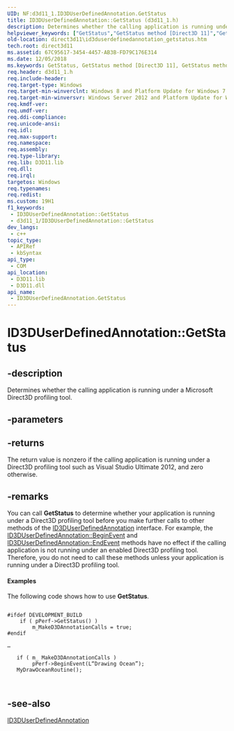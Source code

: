 ```yaml
---
UID: NF:d3d11_1.ID3DUserDefinedAnnotation.GetStatus
title: ID3DUserDefinedAnnotation::GetStatus (d3d11_1.h)
description: Determines whether the calling application is running under a Microsoft Direct3D profiling tool.
helpviewer_keywords: ["GetStatus","GetStatus method [Direct3D 11]","GetStatus method [Direct3D 11]","ID3DUserDefinedAnnotation interface","ID3DUserDefinedAnnotation interface [Direct3D 11]","GetStatus method","ID3DUserDefinedAnnotation.GetStatus","ID3DUserDefinedAnnotation::GetStatus","d3d11_1/ID3DUserDefinedAnnotation::GetStatus","direct3d11.id3duserdefinedannotation_getstatus"]
old-location: direct3d11\id3duserdefinedannotation_getstatus.htm
tech.root: direct3d11
ms.assetid: 67C95617-3454-4457-AB3B-FD79C176E314
ms.date: 12/05/2018
ms.keywords: GetStatus, GetStatus method [Direct3D 11], GetStatus method [Direct3D 11],ID3DUserDefinedAnnotation interface, ID3DUserDefinedAnnotation interface [Direct3D 11],GetStatus method, ID3DUserDefinedAnnotation.GetStatus, ID3DUserDefinedAnnotation::GetStatus, d3d11_1/ID3DUserDefinedAnnotation::GetStatus, direct3d11.id3duserdefinedannotation_getstatus
req.header: d3d11_1.h
req.include-header: 
req.target-type: Windows
req.target-min-winverclnt: Windows 8 and Platform Update for Windows 7 [desktop apps \| UWP apps]
req.target-min-winversvr: Windows Server 2012 and Platform Update for Windows Server 2008 R2 [desktop apps \| UWP apps]
req.kmdf-ver: 
req.umdf-ver: 
req.ddi-compliance: 
req.unicode-ansi: 
req.idl: 
req.max-support: 
req.namespace: 
req.assembly: 
req.type-library: 
req.lib: D3D11.lib
req.dll: 
req.irql: 
targetos: Windows
req.typenames: 
req.redist: 
ms.custom: 19H1
f1_keywords:
 - ID3DUserDefinedAnnotation::GetStatus
 - d3d11_1/ID3DUserDefinedAnnotation::GetStatus
dev_langs:
 - c++
topic_type:
 - APIRef
 - kbSyntax
api_type:
 - COM
api_location:
 - D3D11.lib
 - D3D11.dll
api_name:
 - ID3DUserDefinedAnnotation.GetStatus
---
```


# ID3DUserDefinedAnnotation::GetStatus


## -description

Determines whether the calling application is running under a Microsoft Direct3D profiling tool.

## -parameters

## -returns

The return value is nonzero if the calling application is running under a Direct3D profiling tool such as Visual Studio Ultimate 2012, and zero otherwise.

## -remarks

You can call <b>GetStatus</b> to determine whether your application is running under a Direct3D profiling tool before you make further calls to other methods of the <a href="/windows/desktop/api/d3d11_1/nn-d3d11_1-id3duserdefinedannotation">ID3DUserDefinedAnnotation</a> interface. For example, the <a href="/windows/desktop/api/d3d11_1/nf-d3d11_1-id3duserdefinedannotation-beginevent">ID3DUserDefinedAnnotation::BeginEvent</a> and <a href="/windows/desktop/api/d3d11_1/nf-d3d11_1-id3duserdefinedannotation-endevent">ID3DUserDefinedAnnotation::EndEvent</a> methods have no effect if the calling application is not running under an enabled Direct3D profiling tool. Therefore, you do not need to call these methods unless your application is running under a Direct3D profiling tool.


#### Examples

The following code shows how to use <b>GetStatus</b>.
          


```

#ifdef DEVELOPMENT_BUILD
    if ( pPerf->GetStatus() )
        m_MakeD3DAnnotationCalls = true;
#endif

…

   if ( m_ MakeD3DAnnotationCalls )
        pPerf->BeginEvent(L“Drawing Ocean”);
   MyDrawOceanRoutine();

          
```


<div class="code"></div>

## -see-also

<a href="/windows/desktop/api/d3d11_1/nn-d3d11_1-id3duserdefinedannotation">ID3DUserDefinedAnnotation</a>